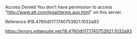 Access Denied
You don't have permission to access "http://www.att.com/legal/terms.aup.html" on this server.

Reference #18.4760d017.1740753921.f032a93

https://errors.edgesuite.net/18.4760d017.1740753921.f032a93